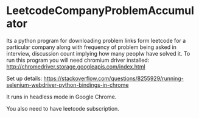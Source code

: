 # LeetcodeCompanyProblemAccumulator

Its a python program for downloading problem links form leetcode for a particular company along with frequency of problem being asked in interview, discussion count implying how many peoplw have solved it.
To run this program you will need chromium driver installed: http://chromedriver.storage.googleapis.com/index.html


Set up details:
https://stackoverflow.com/questions/8255929/running-selenium-webdriver-python-bindings-in-chrome

It runs in headless mode in Google Chrome.

You also need to have leetcode subscription.



